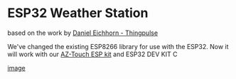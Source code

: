 # ESP32 Weather Station

based on the work by [Daniel Eichhorn - Thingpulse](https://github.com/ThingPulse/esp8266-weather-station)

We've changed the existing ESP8266 library for use with the ESP32. Now it will work with our [AZ-Touch ESP kit](https://www.hwhardsoft.de/english/projects/arduitouch-esp/) and ESP32 DEV KIT C

[image](https://user-images.githubusercontent.com/3049858/93122689-3ff27300-f6c7-11ea-8985-9fe069cd710f.jpg)





